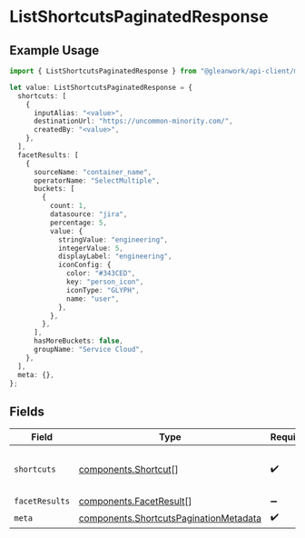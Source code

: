 # ListShortcutsPaginatedResponse

## Example Usage

```typescript
import { ListShortcutsPaginatedResponse } from "@gleanwork/api-client/models/components";

let value: ListShortcutsPaginatedResponse = {
  shortcuts: [
    {
      inputAlias: "<value>",
      destinationUrl: "https://uncommon-minority.com/",
      createdBy: "<value>",
    },
  ],
  facetResults: [
    {
      sourceName: "container_name",
      operatorName: "SelectMultiple",
      buckets: [
        {
          count: 1,
          datasource: "jira",
          percentage: 5,
          value: {
            stringValue: "engineering",
            integerValue: 5,
            displayLabel: "engineering",
            iconConfig: {
              color: "#343CED",
              key: "person_icon",
              iconType: "GLYPH",
              name: "user",
            },
          },
        },
      ],
      hasMoreBuckets: false,
      groupName: "Service Cloud",
    },
  ],
  meta: {},
};
```

## Fields

| Field                                                                                            | Type                                                                                             | Required                                                                                         | Description                                                                                      |
| ------------------------------------------------------------------------------------------------ | ------------------------------------------------------------------------------------------------ | ------------------------------------------------------------------------------------------------ | ------------------------------------------------------------------------------------------------ |
| `shortcuts`                                                                                      | [components.Shortcut](../../models/components/shortcut.md)[]                                     | :heavy_check_mark:                                                                               | List of all shortcuts accessible to the user                                                     |
| `facetResults`                                                                                   | [components.FacetResult](../../models/components/facetresult.md)[]                               | :heavy_minus_sign:                                                                               | N/A                                                                                              |
| `meta`                                                                                           | [components.ShortcutsPaginationMetadata](../../models/components/shortcutspaginationmetadata.md) | :heavy_check_mark:                                                                               | N/A                                                                                              |
